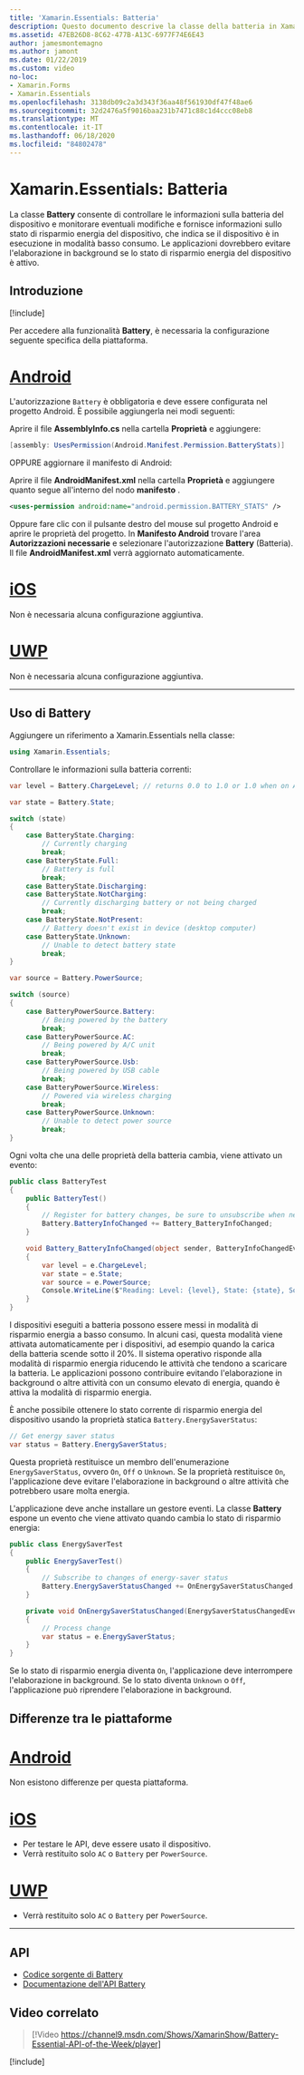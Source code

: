 ```yaml
---
title: 'Xamarin.Essentials: Batteria'
description: Questo documento descrive la classe della batteria in Xamarin.Essentials , che consente di controllare le informazioni sulla batteria del dispositivo e di monitorare le modifiche.
ms.assetid: 47EB26D8-8C62-477B-A13C-6977F74E6E43
author: jamesmontemagno
ms.author: jamont
ms.date: 01/22/2019
ms.custom: video
no-loc:
- Xamarin.Forms
- Xamarin.Essentials
ms.openlocfilehash: 3138db09c2a3d343f36aa48f561930df47f48ae6
ms.sourcegitcommit: 32d2476a5f9016baa231b7471c88c1d4ccc08eb8
ms.translationtype: MT
ms.contentlocale: it-IT
ms.lasthandoff: 06/18/2020
ms.locfileid: "84802478"
---
```

# <a name="xamarinessentials-battery"></a>Xamarin.Essentials: Batteria

La classe **Battery** consente di controllare le informazioni sulla batteria del dispositivo e monitorare eventuali modifiche e fornisce informazioni sullo stato di risparmio energia del dispositivo, che indica se il dispositivo è in esecuzione in modalità basso consumo. Le applicazioni dovrebbero evitare l'elaborazione in background se lo stato di risparmio energia del dispositivo è attivo.

## <a name="get-started"></a>Introduzione

[!include[](~/essentials/includes/get-started.md)]

Per accedere alla funzionalità **Battery**, è necessaria la configurazione seguente specifica della piattaforma.

# <a name="android"></a>[Android](#tab/android)

L'autorizzazione `Battery` è obbligatoria e deve essere configurata nel progetto Android. È possibile aggiungerla nei modi seguenti:

Aprire il file **AssemblyInfo.cs** nella cartella **Proprietà** e aggiungere:

```csharp
[assembly: UsesPermission(Android.Manifest.Permission.BatteryStats)]
```

OPPURE aggiornare il manifesto di Android:

Aprire il file **AndroidManifest.xml** nella cartella **Proprietà** e aggiungere quanto segue all'interno del nodo **manifesto** .

```xml
<uses-permission android:name="android.permission.BATTERY_STATS" />
```

Oppure fare clic con il pulsante destro del mouse sul progetto Android e aprire le proprietà del progetto. In **Manifesto Android** trovare l'area **Autorizzazioni necessarie** e selezionare l'autorizzazione **Battery** (Batteria). Il file **AndroidManifest.xml** verrà aggiornato automaticamente.

# <a name="ios"></a>[iOS](#tab/ios)

Non è necessaria alcuna configurazione aggiuntiva.

# <a name="uwp"></a>[UWP](#tab/uwp)

Non è necessaria alcuna configurazione aggiuntiva.

-----

## <a name="using-battery"></a>Uso di Battery

Aggiungere un riferimento a Xamarin.Essentials nella classe:

```csharp
using Xamarin.Essentials;
```

Controllare le informazioni sulla batteria correnti:

```csharp
var level = Battery.ChargeLevel; // returns 0.0 to 1.0 or 1.0 when on AC or no battery.

var state = Battery.State;

switch (state)
{
    case BatteryState.Charging:
        // Currently charging
        break;
    case BatteryState.Full:
        // Battery is full
        break;
    case BatteryState.Discharging:
    case BatteryState.NotCharging:
        // Currently discharging battery or not being charged
        break;
    case BatteryState.NotPresent:
        // Battery doesn't exist in device (desktop computer)
    case BatteryState.Unknown:
        // Unable to detect battery state
        break;
}

var source = Battery.PowerSource;

switch (source)
{
    case BatteryPowerSource.Battery:
        // Being powered by the battery
        break;
    case BatteryPowerSource.AC:
        // Being powered by A/C unit
        break;
    case BatteryPowerSource.Usb:
        // Being powered by USB cable
        break;
    case BatteryPowerSource.Wireless:
        // Powered via wireless charging
        break;
    case BatteryPowerSource.Unknown:
        // Unable to detect power source
        break;
}
```

Ogni volta che una delle proprietà della batteria cambia, viene attivato un evento:

```csharp
public class BatteryTest
{
    public BatteryTest()
    {
        // Register for battery changes, be sure to unsubscribe when needed
        Battery.BatteryInfoChanged += Battery_BatteryInfoChanged;
    }

    void Battery_BatteryInfoChanged(object sender, BatteryInfoChangedEventArgs   e)
    {
        var level = e.ChargeLevel;
        var state = e.State;
        var source = e.PowerSource;
        Console.WriteLine($"Reading: Level: {level}, State: {state}, Source: {source}");
    }
}
```

I dispositivi eseguiti a batteria possono essere messi in modalità di risparmio energia a basso consumo. In alcuni casi, questa modalità viene attivata automaticamente per i dispositivi, ad esempio quando la carica della batteria scende sotto il 20%. Il sistema operativo risponde alla modalità di risparmio energia riducendo le attività che tendono a scaricare la batteria. Le applicazioni possono contribuire evitando l'elaborazione in background o altre attività con un consumo elevato di energia, quando è attiva la modalità di risparmio energia.

È anche possibile ottenere lo stato corrente di risparmio energia del dispositivo usando la proprietà statica `Battery.EnergySaverStatus`:

```csharp
// Get energy saver status
var status = Battery.EnergySaverStatus;
```

Questa proprietà restituisce un membro dell'enumerazione `EnergySaverStatus`, ovvero `On`, `Off` o `Unknown`. Se la proprietà restituisce `On`, l'applicazione deve evitare l'elaborazione in background o altre attività che potrebbero usare molta energia.

L'applicazione deve anche installare un gestore eventi. La classe **Battery** espone un evento che viene attivato quando cambia lo stato di risparmio energia:

```csharp
public class EnergySaverTest
{
    public EnergySaverTest()
    {
        // Subscribe to changes of energy-saver status
        Battery.EnergySaverStatusChanged += OnEnergySaverStatusChanged;
    }

    private void OnEnergySaverStatusChanged(EnergySaverStatusChangedEventArgs e)
    {
        // Process change
        var status = e.EnergySaverStatus;
    }
}
```

Se lo stato di risparmio energia diventa `On`, l'applicazione deve interrompere l'elaborazione in background. Se lo stato diventa `Unknown` o `Off`, l'applicazione può riprendere l'elaborazione in background.

## <a name="platform-differences"></a>Differenze tra le piattaforme

# <a name="android"></a>[Android](#tab/android)

Non esistono differenze per questa piattaforma.

# <a name="ios"></a>[iOS](#tab/ios)

- Per testare le API, deve essere usato il dispositivo.
- Verrà restituito solo `AC` o `Battery` per `PowerSource`.

# <a name="uwp"></a>[UWP](#tab/uwp)

- Verrà restituito solo `AC` o `Battery` per `PowerSource`.

-----

## <a name="api"></a>API

- [Codice sorgente di Battery](https://github.com/xamarin/Essentials/tree/main/Xamarin.Essentials/Battery)
- [Documentazione dell'API Battery](xref:Xamarin.Essentials.Battery)

## <a name="related-video"></a>Video correlato

> [!Video https://channel9.msdn.com/Shows/XamarinShow/Battery-Essential-API-of-the-Week/player]

[!include[](~/essentials/includes/xamarin-show-essentials.md)]
